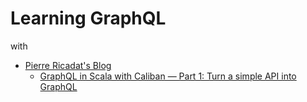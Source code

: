# Learning GraphQL

with

- [Pierre Ricadat's Blog](https://medium.com/@ghostdogpr)
  - [GraphQL in Scala with Caliban — Part 1: Turn a simple API into GraphQL](https://medium.com/@ghostdogpr/graphql-in-scala-with-caliban-part-1-8ceb6099c3c2)

